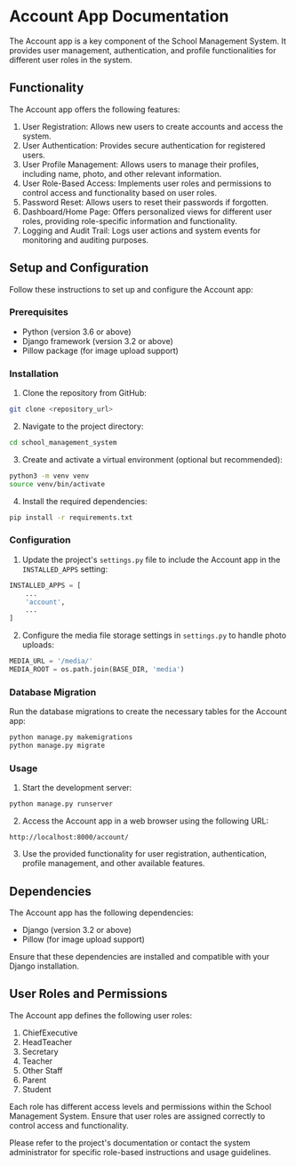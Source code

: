 # Account App Documentation

The Account app is a key component of the School Management System. It provides user management, authentication, and profile functionalities for different user roles in the system.

## Functionality

The Account app offers the following features:

1. User Registration: Allows new users to create accounts and access the system.
2. User Authentication: Provides secure authentication for registered users.
3. User Profile Management: Allows users to manage their profiles, including name, photo, and other relevant information.
4. User Role-Based Access: Implements user roles and permissions to control access and functionality based on user roles.
5. Password Reset: Allows users to reset their passwords if forgotten.
6. Dashboard/Home Page: Offers personalized views for different user roles, providing role-specific information and functionality.
7. Logging and Audit Trail: Logs user actions and system events for monitoring and auditing purposes.

## Setup and Configuration

Follow these instructions to set up and configure the Account app:

### Prerequisites

- Python (version 3.6 or above)
- Django framework (version 3.2 or above)
- Pillow package (for image upload support)

### Installation

1. Clone the repository from GitHub:

```bash
git clone <repository_url>
```

2. Navigate to the project directory:

```bash
cd school_management_system
```

3. Create and activate a virtual environment (optional but recommended):

```bash
python3 -m venv venv
source venv/bin/activate
```

4. Install the required dependencies:

```bash
pip install -r requirements.txt
```

### Configuration

1. Update the project's `settings.py` file to include the Account app in the `INSTALLED_APPS` setting:

```python
INSTALLED_APPS = [
    ...
    'account',
    ...
]
```

2. Configure the media file storage settings in `settings.py` to handle photo uploads:

```python
MEDIA_URL = '/media/'
MEDIA_ROOT = os.path.join(BASE_DIR, 'media')
```

### Database Migration

Run the database migrations to create the necessary tables for the Account app:

```bash
python manage.py makemigrations
python manage.py migrate
```

### Usage

1. Start the development server:

```bash
python manage.py runserver
```

2. Access the Account app in a web browser using the following URL:

```
http://localhost:8000/account/
```

3. Use the provided functionality for user registration, authentication, profile management, and other available features.

## Dependencies

The Account app has the following dependencies:

- Django (version 3.2 or above)
- Pillow (for image upload support)

Ensure that these dependencies are installed and compatible with your Django installation.

## User Roles and Permissions

The Account app defines the following user roles:

1. ChiefExecutive
2. HeadTeacher
3. Secretary
4. Teacher
5. Other Staff
6. Parent
7. Student

Each role has different access levels and permissions within the School Management System. Ensure that user roles are assigned correctly to control access and functionality.

Please refer to the project's documentation or contact the system administrator for specific role-based instructions and usage guidelines.

